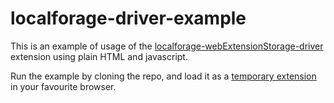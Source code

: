 # localforage-driver-example

This is an example of usage of the
[localforage-webExtensionStorage-driver][extension] extension using plain HTML
and javascript.

Run the example by cloning the repo, and load it as a
[temporary extension][temp] in your favourite browser.

[extension]: https://github.com/esphen/localforage-webExtensionStorage-driver
[temp]: https://developer.mozilla.org/en-US/Add-ons/WebExtensions/Temporary_Installation_in_Firefox

